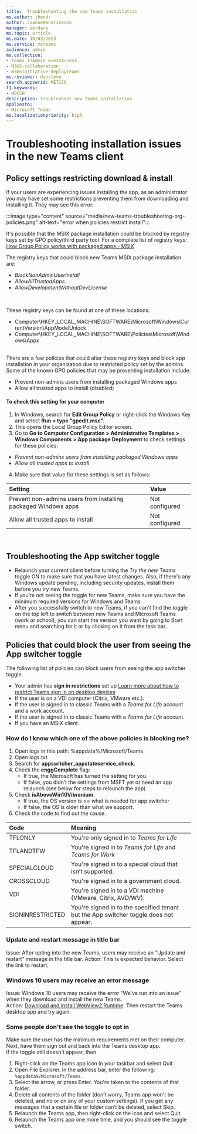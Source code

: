 ```yaml
---
title:  Troubleshooting the new Teams installation
ms.author: jhendr
author: JoanneHendrickson
manager: serdars
ms.topic: article
ms.date: 10/03/2023
ms.service: msteams
audience: admin
ms.collection: 
- Teams_ITAdmin_GuestAccess
- M365-collaboration
- m365initiative-deployteams
ms.reviewer: dansteve
search.appverid: MET150
f1.keywords:
- NOCSH
description: Troubleshoot new Teams installation 
appliesto: 
- Microsoft Teams
ms.localizationpriority: high
---
```

# Troubleshooting installation issues in the new Teams client

## Policy settings restricting download & install

If your users are experiencing issues installing the app, as an administrator you may have set some restrictions preventing them from downloading and installing it. They may see this error: 

:::image type="content" source="media/new-teams-troubleshooting-org-policies.png" alt-text="error when policies restrict install":::

It's possible that the MSIX package installation could be blocked by registry keys set by GPO policy/third party tool. For a complete list of registry keys: [How Group Policy works with packaged apps - MSIX](/windows/msix/group-policy-msix)

The registry keys that could block new Teams MSIX package installation are: 
 
- *BlockNonAdminUserInstall*
- *AllowAllTrustedApps*
- *AllowDevelopmentWithoutDevLicense*

</br>

These registry keys can be found at one of these locations:
  - Computer\HKEY_LOCAL_MACHINE\SOFTWARE\Microsoft\Windows\CurrentVersion\AppModelUnlock
  - Computer\HKEY_LOCAL_MACHINE\SOFTWARE\Policies\Microsoft\Windows\Appx

</br>
There are a few policies that could alter these registry keys and block app installation in your organization due to restricted policy set by the admins. Some of the known GPO policies that may be preventing installation include:

- Prevent non-admins users from installing packaged Windows apps
- Allow all trusted apps to install (disabled)

#### To check this setting for your computer

1. In Windows, search for **Edit Group Policy** or right-click the Windows Key and select **Run > type "gpedit.msc".**
2. This opens the Local Group Policy Editor screen.
3. Go to **Go to Computer Configuration > Administrative Templates > Windows Components > App package Deployment** to check settings for these policies: 
  - *Prevent non-admins users from installing packaged Windows apps*
  - *Allow all trusted apps to install*
4. Make sure that value for these settings is set as follows:

|Setting |Value|
|:-----|:-----|
|Prevent non-admins users from installing packaged Windows apps|Not configured|
|Allow all trusted apps to install|Not configured|

</br>

## Troubleshooting the App switcher toggle

- Relaunch your current client before turning the *Try the new Teams* toggle ON to make sure that you have latest changes. Also, if there's any Windows update pending, including security updates, install them before you try new Teams.
- If you’re not seeing the toggle for new Teams, make sure you have the minimum required versions for Windows and Teams
- After you successfully switch to new Teams, if you can't find the toggle on the top left to switch between new Teams and Microsoft Teams (work or school), you can start the version you want by going to Start menu and searching for it or by clicking on it from the task bar. 


## Policies that could block the user from seeing the App switcher toggle

The following list of policies can block users from seeing the app switcher toggle.

- Your admin has **sign in restrictions** set up [Learn more about how to restrict Teams sign in on desktop devices](/microsoftteams/sign-in-teams#how-to-restrict-teams-sign-in-on-desktop-devices) 
- If the user is on a VDI computer (Citrix, VMware etc.). 
- If the user is signed in to classic Teams with a *Teams for Life* account and a work account. 
- If the user is signed in to classic Teams with a *Teams for Life* account.
- If you have an MSIX client. 


### How do I know which one of the above policies is blocking me?

1. Open logs in this path: %appdata%/Microsoft/Teams 
1. Open logs.txt 
1. Search for **appswitcher_appstateservice_check**.
1. Check the **enggComplete** flag:  
   - If true, the Microsoft has turned the setting for you. 
   - If false, you didn’t the settings from MSFT yet or need an app relaunch (see below for steps to relaunch the app) 
1. Check **isAboveWin10Vibranium**.
   - If true, the OS version is >= what is needed for app switcher  
   - If false, the OS is older than what we support. 
1. Check the code to find out the cause.

|Code|Meaning|
|:-----|:-----|
|TFLONLY|You're only signed in to *Teams for Life*|
|TFLANDTFW| You're signed in to *Teams for Life* and *Teams for Work*|
|SPECIALCLOUD| You're signed in to a special cloud that isn’t supported.|
|CROSSCLOUD| You're signed in to a government cloud.| 
|VDI|You're signed in to a VDI machine (VMware, Citrix, AVD/WV).|
|SIGNINRESTRICTED|You're signed in to the specified tenant but the App switcher toggle does not appear.|


### Update and restart message in title bar

Issue: After opting into the new Teams, users may receive an “Update and restart” message in the title bar.
Action: This is expected behavior. Select the link to restart.

### Windows 10 users may receive an error message

Issue: Windows 10 users may receive the error “We’ve run into an issue” when they download and install the new Teams.</br>
Action: [Download and install WebView2 Runtime](https://developer.microsoft.com/en-us/microsoft-edge/webview2/#download-section). Then restart the Teams desktop app and try again.

### Some people don't see the toggle to opt in

Make sure the user has the minimum requirements met on their computer.  Next, have them sign out and back into the Teams desktop app.  
If the toggle still doesn't appear, then 

1. Right-click on the Teams app icon in your taskbar and select Quit.
1. Open File Explorer. In the address bar, enter the following: `%appdata%/Microsoft/Teams`.
1. Select the arrow, or press Enter. You're taken to the contents of that folder.
1. Delete all contents of the folder (don’t worry, Teams app won't be deleted, and no or on any of your custom settings). If you get any messages that a certain file or folder can’t be deleted, select Skip.
1. Relaunch the Teams app, then right-click on the icon and select Quit.
1. Relaunch the Teams app one more time, and you should see the toggle switch.
